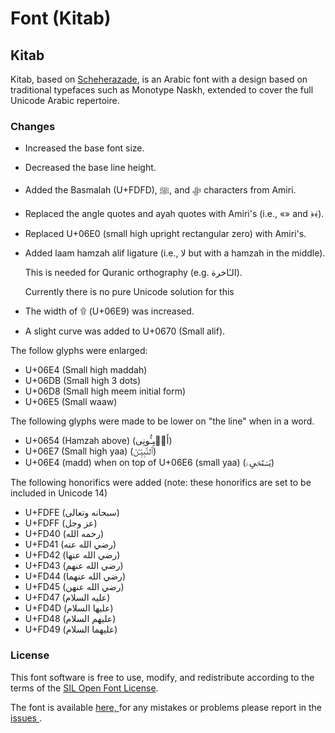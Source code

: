 # Font \(Kitab\)

## Kitab

Kitab, based on [Scheherazade](https://software.sil.org/scheherazade/), is an Arabic font with a design based on traditional typefaces such as Monotype Naskh, extended to cover the full Unicode Arabic repertoire.

### Changes

* Increased the base font size.
* Decreased the base line height.
* Added the Basmalah \(U+FDFD\), ﷺ, and ﷻ characters from Amiri.
* Replaced the angle quotes and ayah quotes with Amiri's \(i.e., «» and ﴿﴾\).
* Replaced U+06E0 \(small high upright rectangular zero\) with Amiri's.
* Added laam hamzah alif ligature \(i.e., لا but with a hamzah in the middle\).

  This is needed for Quranic orthography \(e.g. الـٔاخرة\).

  Currently there is no pure Unicode solution for this

* The width of ۩ \(U+06E9\) was increased.
* A slight curve was added to U+0670 \(Small alif\).

The follow glyphs were enlarged:

* U+06E4 \(Small high maddah\)
* U+06DB \(Small high 3 dots\)
* U+06D8 \(Small high meem initial form\)
* U+06E5 \(Small waaw\)

The following glyphs were made to be lower on "the line" when in a word.

* U+0654 \(Hamzah above\) \(أَنۢبِـُٔونِی\)
* U+06E7 \(Small high yaa\) \(ٱلنَّبِیِّـۧنَ\)
* U+06E4 \(madd\) when on top of U+06E6 \(small yaa\) \(یَسۡتَحۡیِۦۤ\)

The following honorifics were added \(note: these honorifics are set to be included in Unicode 14\)

* U+FDFE \(سبحانه وتعالى\)
* U+FDFF \(عز وجل\)
* U+FD40 \(رحمه الله\)
* U+FD41 \(رضي الله عنه\)
* U+FD42 \(رضي الله عنها\)
* U+FD43 \(رضي الله عنهم\)
* U+FD44 \(رضي الله عنهما\)
* U+FD45 \(رضي الله عنهن\)
* U+FD47 \(عليه السلام\)
* U+FD4D \(عليها السلام\)
* U+FD48 \(عليهم السلام\)
* U+FD49 \(عليهما السلام\)

### License

This font software is free to use, modify, and redistribute according to the terms of the [SIL Open Font License](http://scripts.sil.org/ofl).

The font is available [here, ](https://github.com/quranacademy/kitab-font)for any mistakes or problems please report in the [issues ](https://github.com/quranacademy/kitab-font/issues).

